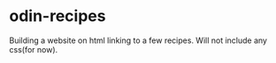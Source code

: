# odin-recipes

Building a website on html linking to a few recipes.
Will not include any css(for now).
